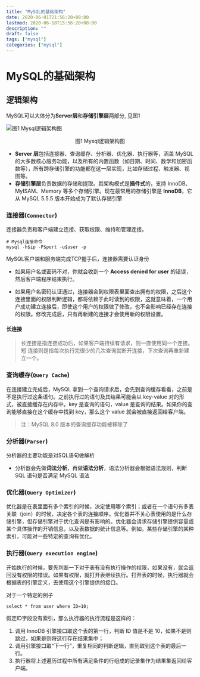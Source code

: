 ```yaml
---
title: "MySQL的基础架构"
date: 2020-06-01T21:56:20+08:00
lastmod: 2020-06-18T15:56:20+08:00
description: ""
draft: false
tags: ["mysql"]
categories: ["mysql"]
---
```


# MySQL的基础架构

## 逻辑架构

MySQL可以大体分为**Server层**和**存储引擎层**两部分, 见图1

![图1 Mysql逻辑架构图](https://gitee.com/huanghuang927/picture-host/raw/master/20211018154957.png)

<div style="text-align: center;">图1 Mysql逻辑架构图</div>


* **Server 层**包括连接器、查询缓存、分析器、优化器、执行器等，涵盖 MySQL 的大多数核心服务功能，以及所有的内置函数（如日期、时间、数学和加密函数等），所有跨存储引擎的功能都在这一层实现，比如存储过程、触发器、视图等。
* **存储引擎层**负责数据的存储和提取。其架构模式是**插件式**的，支持 InnoDB、MyISAM、Memory 等多个存储引擎。现在最常用的存储引擎是 **InnoDB**，它从 MySQL 5.5.5 版本开始成为了默认存储引擎



### 连接器(`Connector`)

连接器负责和客户端建立连接、获取权限、维持和管理连接。

```mysql
# Mysql连接命令
mysql -h$ip -P$port -u$user -p
```

MySQL客户端和服务端完成TCP握手后，连接器需要认证身份

- 如果用户名或密码不对，你就会收到一个 **Access denied for user** 的错误，然后客户端程序结束执行。

- 如果用户名密码认证通过，连接器会到权限表里面查出拥有的权限，之后这个连接里面的权限判断逻辑，都将依赖于此时读到的权限，这就意味着，一个用户成功建立连接后，即使这个用户的权限做了修改，也不会影响已经存在连接的权限。修改完成后，只有再新建的连接才会使用新的权限设置。

#### **长连接**
>  长连接是指连接成功后，如果客户端持续有请求，则一直使用同一个连接。短
连接则是指每次执行完很少的几次查询就断开连接，下次查询再重新建立一个。




### 查询缓存(`Query Cache`)

在连接建立完成后，MySQL 拿到一个查询请求后，会先到查询缓存看看，之前是不是执行过这条语句。之前执行过的语句及其结果可能会以 key-value 对的形式，被直接缓存在内存中。key 是查询的语句，value 是查询的结果。如果你的查询能够直接在这个缓存中找到 key，那么这个 value 就会被直接返回给客户端。

> 注：MySQL 8.0 版本的查询缓存功能被移除了



### 分析器(`Parser`)

分析器的主要功能是对SQL语句做解析

* 分析器会先做**词法分析**，再做**语法分析**，语法分析器会根据语法规则，判断 SQL 语句是否满足 MySQL 语法



### 优化器(`Query Optimizer`)

优化器是在表里面有多个索引的时候，决定使用哪个索引；或者在一个语句有多表关联（join）的时候，决定各个表的连接顺序。优化器并不关心表使用的是什么存储引擎，但存储引擎对于优化查询是有影响的。优化器会请求存储引擎提供容量或某个具体操作的开销信息，以及表数据的统计信息等。例如，某些存储引擎的某种索引，可能对一些特定的查询有优化。



### 执行器(`Query execution engine`)

开始执行的时候，要先判断一下对于表有没有执行操作的权限，如果没有，就会返回没有权限的错误。如果有权限，就打开表继续执行。打开表的时候，执行器就会根据表的引擎定义，去使用这个引擎提供的接口。



对于一个特定的例子

```mysql
select * from user where ID=10;
```

假定ID字段没有索引，那么执行器的执行流程是这样的：

1. 调用 InnoDB 引擎接口取这个表的第一行，判断 ID 值是不是 10，如果不是则跳过，如果是则将这行存在结果集中；
2. 调用引擎接口取“下一行”，重复相同的判断逻辑，直到取到这个表的最后一行。
3. 执行器将上述遍历过程中所有满足条件的行组成的记录集作为结果集返回给客户端。

